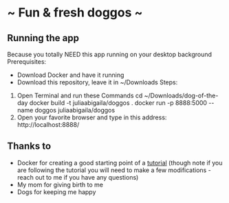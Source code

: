 # ~ Fun & fresh doggos ~

## Running the app
Because you totally NEED this app running on your desktop background
Prerequisites: 
- Download Docker and have it running
- Download this repository, leave it in ~/Downloads
Steps:
1. Open Terminal and run these Commands
    cd ~/Downloads/dog-of-the-day
    docker build -t juliaabigaila/doggos .
    docker run -p 8888:5000 --name doggos juliaabigaila/doggos
2. Open your favorite browser and type in this address:
http://localhost:8888/

## Thanks to
- Docker for creating a good starting point of a [tutorial](https://github.com/docker/labs/blob/master/beginner/chapters/webapps.md) (though note if you are following the tutorial you will need to make a few modifications - reach out to me if you have any questions)
- My mom for giving birth to me
- Dogs for keeping me happy
